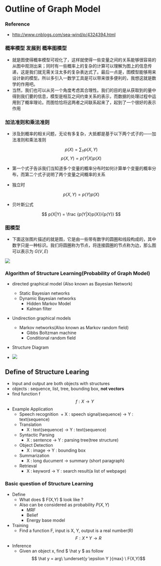 # Outline of Graph Model

### Reference
+ http://www.cnblogs.com/sea-wind/p/4324394.html

### 概率模型 发展到 概率图模型

+ 就是图使得概率模型可视化了，这样就使得一些变量之间的关系能够很容易的从图中观测出来；同时有一些概率上的复杂的计算可以理解为图上的信息传递，这是我们就无需关注太多的复杂表达式了。最后一点是，图模型能够用来设计新的模型。所以多引入一数学工具是可以带来很多便利的，我想这就是数学的作用吧。
+ 当然，我们也可以从另一个角度考虑其合理性。我们的目的是从获取到的量中得到我们要的信息，模型是相互之间约束关系的表示，而数据的处理过程中运用到了概率理论。而图恰恰将这两者之间联系起来了，起到了一个很好的表示作用

### 加法准则和乘法准则

+ 涉及到概率的相关问题，无论有多复杂，大抵都是基于以下两个式子的——加法准则和乘法准则

$$ p(X) = \sum_Y p(X,Y) $$
$$ p(X,Y) = p(Y|X)p(X) $$

+ 第一个式子告诉我们当知道多个变量的概率分布时如何计算单个变量的概率分布，而第二个式子说明了两个变量之间概率的关系

+ 独立时

$$ p(X,Y) = p(Y)p(X) $$

+ 贝叶斯公式

$$ p(X|Y) =  \frac {p(Y|X)p(X)}{p(Y)} $$

### 图模型

+ 下面这张图片描述的就是图，它是由一些带有数字的圆圈和线段构成的，其中数字只是一种标识。我们将圆圈称为节点，将连接圆圈的节点称为边，那么图可以表示为 $G(V,E)$

![](http://upload.wikimedia.org/wikipedia/commons/5/5b/6n-graf.svg)

### Algorithm of Structure Learning(Probability of Graph Model)

+ directed graphical model (Also known as Bayesian Network)
    + Static Bayesian networks
    + Dynamic Bayesian networks
        + Hidden Markov Model
        + Kalman filter
+ Undirection graphical models
    + Markov networks(Also known as Markov random field)
        + Gibbs Boltzman machine
        + Conditional random field

+ Structure Diagram
+ ![](https://pic2.zhimg.com/v2-48dd591b8bc4775b95dd032983c5e729_r.jpg)

## Define of Structure Learing

+ Input and output are both objects with structures
+ objects : sequence, list, tree, bounding box, **not vectors**
+ find function f 
$$
	f : X \rightarrow Y
$$
+ Example Application
	+ Speech recognition
    ​    + X : speech signal(sequence) $\rightarrow$ Y : text(sequence)
    + Translation
        + X : text(sequence) $\rightarrow$ Y : text(sequence)
    + Syntactic Parsing
        + X : sentence $\rightarrow$  Y : parsing tree(tree structure)
    + Object Detection
        + X : image $\rightarrow$ Y : bounding box
    + Summarization
        + X : long ducument $\rightarrow$ summary (short paragraph)
    + Retrieval
        + X : keyword $\rightarrow$ Y : search result(a list of webpage)

### Basic question of Structure Learning
+ Define
    + What does $ F(X,Y) $ look like ?
    + Also can be considered as probability $P(X,Y)$
        + MRF
        + Belief
        + Energy base model
+ Training
    + Find a function F, input is X, Y, output is a real number(R)
    $$ F : X * Y \rightarrow R$$
+ Inference
    + Given an object x, find $ \hat y $ as follow
    $$ \hat y = arg\ \underset{y \epsilon Y }{max} \  F(X,Y)$$ 

